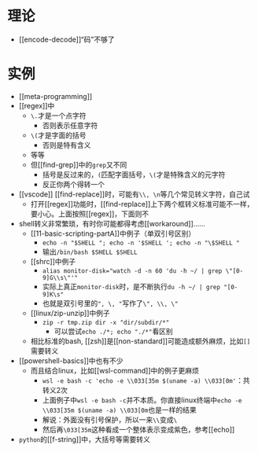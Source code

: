 # 理论
- [[encode-decode]]“码”不够了
# 实例
- [[meta-programming]]
- [[regex]]中
  - `\.`才是一个点字符
    - 否则表示任意字符
  - `\(`才是字面的括号
    - 否则是特有含义
  - 等等
  - 但[[find-grep]]中的`grep`又不同
    - 括号是反过来的，`(`匹配字面括号，`\(`才是特殊含义的元字符
    - 反正你两个得转一个
- [[vscode]] [[find-replace]]时，可能有`\\, \n`等几个常见转义字符，自己试
  - 打开[[regex]]功能时，[[find-replace]]上下两个框转义标准可能不一样，要小心。上面按照[[regex]]，下面则不
- shell转义非常繁琐，有时你可能都得考虑[[workaround]]……
  - [[11-basic-scripting-partA]]中例子（单双引号区别）
    - `echo -n "$SHELL "; echo -n '$SHELL '; echo -n "\$SHELL "`
    - 输出`/bin/bash $SHELL $SHELL`
  - [[shrc]]中例子
    - `alias monitor-disk="watch -d -n 60 'du -h ~/ | grep \"[0-9]G\\s\"'"`
    - 实际上真正`monitor-disk`时，是不断执行`du -h ~/ | grep "[0-9]K\s"`
    - 也就是双引号里的`", \, "`写作了`\", \\, \"`
  - [[linux/zip-unzip]]中例子
    - `zip -r tmp.zip dir -x "dir/subdir/*"`
      - 可以尝试`echo ./*; echo "./*"`看区别
  - 相比标准的bash, [[zsh]]是[[non-standard]]可能造成额外麻烦，比如`[]`需要转义
- [[powershell-basics]]中也有不少
  - 而且结合linux，比如[[wsl-command]]中的例子更麻烦
    - `wsl -e bash -c 'echo -e \\033[35m $(uname -a) \\033[0m'`：共转义2次
    - 上面例子中`wsl -e bash -c`并不本质。你直接linux终端中`echo -e \\033[35m $(uname -a) \\033[0m`也是一样的结果
    - 解说：外面没有引号保护，所以一来`\\`变成`\`
    - 然后再`\033[35m`这种看成一个整体表示变成紫色，参考[[echo]]
- `python`的[[f-string]]中，大括号等需要转义